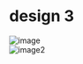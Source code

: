 # design 3

![image](https://github.com/slowy07/uiDesign/blob/main/design3/screenDesign3Light.png?raw=true) \
![image2](https://github.com/slowy07/uiDesign/blob/main/design3/screenDesign3Dark.png?raw=true)

